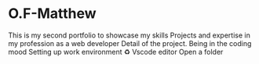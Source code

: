 # O.F-Matthew

This is my second portfolio to showcase my skills 
Projects and expertise in my profession as a web developer
Detail of the project.
Being in the coding mood
Setting up work environment ♻️ 
Vscode editor
Open a folder 
